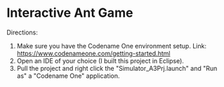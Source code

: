 # Interactive Ant Game
Directions:

1. Make sure you have the Codename One environment setup. Link: https://www.codenameone.com/getting-started.html
2. Open an IDE of your choice (I built this project in Eclipse).
3. Pull the project and right click the "Simulator_A3Prj.launch" and "Run as" a "Codename One" application.
